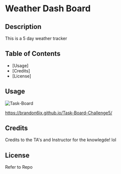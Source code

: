 # Weather Dash Board

## Description
This is a 5 day weather tracker

## Table of Contents 

- [Usage] 
- [Credits]
- [License]


## Usage


![Task-Board](./Develop/assets/Screenshot%202024-06-18%20205800.png)


https://brandon6ix.github.io/Task-Board-Challenge5/



## Credits
Credits to the TA's and Instructor for the knowlegde! lol

## License
Refer to Repo